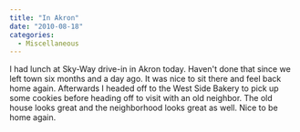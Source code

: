 ```yaml
---
title: "In Akron"
date: "2010-08-18"
categories: 
  - Miscellaneous
---
```


I had lunch at Sky-Way drive-in in Akron today. Haven't done that since we left town six months and a day ago. It was nice to sit there and feel back home again. Afterwards I headed off to the West Side Bakery to pick up some cookies before heading off to visit with an old neighbor. The old house looks great and the neighborhood looks great as well. Nice to be home again.
